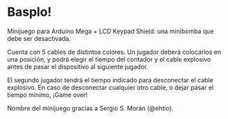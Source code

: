 # Basplo!
Minijuego para Arduino Mega + LCD Keypad Shield: una minibomba que debe ser desactivada.

Cuenta con 5 cables de distintos colores. Un jugador deberá colocarlos en una posición, y podrá elegir el tiempo del contador y el cable explosivo antes de pasar el dispositivo al siguiente jugador.

El segundo jugador tendrá el tiempo indicado para desconectar el cable explosivo. En caso de desconectar cualquier otro cable, o dejar pasar el tiempo mínimo, ¡Game over!

Nombre del minijuego gracias a Sergio S. Morán (@ehtio).
